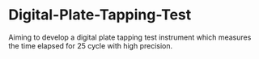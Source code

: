 # Digital-Plate-Tapping-Test
Aiming to develop a digital plate tapping test instrument which measures the time elapsed for 25 cycle with high precision.
